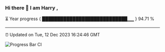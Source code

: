 ### Hi there 👋 I am Harry , 

⏳ Year progress { ████████████████████████████▁▁ } 94.71 %

---

⏰ Updated on Tue, 12 Dec 2023 16:24:46 GMT

![Progress Bar CI](https://github.com/duykhang68/duykhang68/workflows/Progress%20Bar%20CI/badge.svg)
